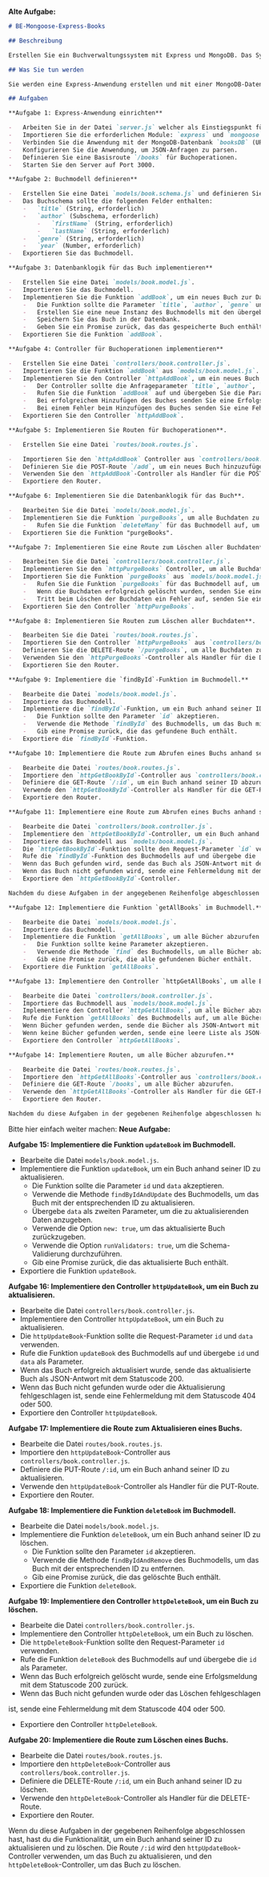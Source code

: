 **Alte Aufgabe:**

```markdown
# BE-Mongoose-Express-Books

## Beschreibung

Erstellen Sie ein Buchverwaltungssystem mit Express und MongoDB. Das System ermöglicht das Hinzufügen von Büchern sowie das Löschen aller Buchdaten.

## Was Sie tun werden

Sie werden eine Express-Anwendung erstellen und mit einer MongoDB-Datenbank verbinden. Anschließend implementieren Sie die Routen und Controller für das Hinzufügen von Büchern und das Löschen aller Buchdaten.

## Aufgaben

**Aufgabe 1: Express-Anwendung einrichten**

-   Arbeiten Sie in der Datei `server.js` welcher als Einstiegspunkt für die Anwendung fungiert.
-   Importieren Sie die erforderlichen Module: `express` und `mongoose`.
-   Verbinden Sie die Anwendung mit der MongoDB-Datenbank `booksDB` (URL: `mongodb://127.0.0.1:27017/booksDB`).
-   Konfigurieren Sie die Anwendung, um JSON-Anfragen zu parsen.
-   Definieren Sie eine Basisroute `/books` für Buchoperationen.
-   Starten Sie den Server auf Port 3000.

**Aufgabe 2: Buchmodell definieren**

-   Erstellen Sie eine Datei `models/book.schema.js` und definieren Sie das Schema für ein Buch.
-   Das Buchschema sollte die folgenden Felder enthalten:
    -   `title` (String, erforderlich)
    -   `author` (Subschema, erforderlich)
        -   `firstName` (String, erforderlich)
        -   `lastName` (String, erforderlich)
    -   `genre` (String, erforderlich)
    -   `year` (Number, erforderlich)
-   Exportieren Sie das Buchmodell.

**Aufgabe 3: Datenbanklogik für das Buch implementieren**

-   Erstellen Sie eine Datei `models/book.model.js`.
-   Importieren Sie das Buchmodell.
-   Implementieren Sie die Funktion `addBook`, um ein neues Buch zur Datenbank hinzuzufügen.
    -   Die Funktion sollte die Parameter `title`, `author`, `genre` und `year` akzeptieren.
    -   Erstellen Sie eine neue Instanz des Buchmodells mit den übergebenen Werten.
    -   Speichern Sie das Buch in der Datenbank.
    -   Geben Sie ein Promise zurück, das das gespeicherte Buch enthält.
-   Exportieren Sie die Funktion `addBook`.

**Aufgabe 4: Controller für Buchoperationen implementieren**

-   Erstellen Sie eine Datei `controllers/book.controller.js`.
-   Importieren Sie die Funktion `addBook` aus `models/book.model.js`.
-   Implementieren Sie den Controller `httpAddBook`, um ein neues Buch hinzuzufügen.
    -   Der Controller sollte die Anfrageparameter `title`, `author`, `genre` und `year` verwenden.
    -   Rufen Sie die Funktion `addBook` auf und übergeben Sie die Parameterwerte.
    -   Bei erfolgreichem Hinzufügen des Buches senden Sie eine Erfolgsmeldung mit dem Statuscode 201 zurück.
    -   Bei einem Fehler beim Hinzufügen des Buches senden Sie eine Fehlermeldung mit dem Statuscode 500 zurück.
-   Exportieren Sie den Controller `httpAddBook`.

**Aufgabe 5: Implementieren Sie Routen für Buchoperationen**.

-   Erstellen Sie eine Datei `routes/book.routes.js`.

-   Importieren Sie den `httpAddBook` Controller aus `controllers/book.controller.js`.
-   Definieren Sie die POST-Route `/add`, um ein neues Buch hinzuzufügen.
-   Verwenden Sie den `httpAddBook`-Controller als Handler für die POST-Route.
-   Exportiere den Router.

**Aufgabe 6: Implementieren Sie die Datenbanklogik für das Buch**.

-   Bearbeiten Sie die Datei `models/book.model.js`.
-   Implementieren Sie die Funktion `purgeBooks`, um alle Buchdaten zu löschen.
    -   Rufen Sie die Funktion `deleteMany` für das Buchmodell auf, um alle Bücher zu löschen.
-   Exportieren Sie die Funktion "purgeBooks".

**Aufgabe 7: Implementieren Sie eine Route zum Löschen aller Buchdaten**.

-   Bearbeiten Sie die Datei `controllers/book.controller.js`.
-   Implementieren Sie den `httpPurgeBooks` Controller, um alle Buchdaten zu löschen.
-   Importieren Sie die Funktion `purgeBooks` aus `models/book.model.js`.
    -   Rufen Sie die Funktion `purgeBooks` für das Buchmodell auf, um alle Bücher zu löschen.
    -   Wenn die Buchdaten erfolgreich gelöscht wurden, senden Sie eine Erfolgsmeldung mit Statuscode 200 zurück.
    -   Tritt beim Löschen der Buchdaten ein Fehler auf, senden Sie eine Fehlermeldung mit dem Statuscode 500 zurück.
-   Exportieren Sie den Controller `httpPurgeBooks`.

**Aufgabe 8: Implementieren Sie Routen zum Löschen aller Buchdaten**.

-   Bearbeiten Sie die Datei `routes/book.routes.js`.
-   Importieren Sie den Controller `httpPurgeBooks` aus `controllers/book.controller.js`.
-   Definieren Sie die DELETE-Route `/purgeBooks`, um alle Buchdaten zu löschen.
-   Verwenden Sie den `httpPurgeBooks`-Controller als Handler für die DELETE-Route.
-   Exportieren Sie den Router.

**Aufgabe 9: Implementiere die `findById`-Funktion im Buchmodell.**

-   Bearbeite die Datei `models/book.model.js`.
-   Importiere das Buchmodell.
-   Implementiere die `findById`-Funktion, um ein Buch anhand seiner ID abzurufen.
    -   Die Funktion sollte den Parameter `id` akzeptieren.
    -   Verwende die Methode `findById` des Buchmodells, um das Buch mit der entsprechenden ID zu finden.
    -   Gib eine Promise zurück, die das gefundene Buch enthält.
-   Exportiere die `findById`-Funktion.

**Aufgabe 10: Implementiere die Route zum Abrufen eines Buchs anhand seiner ID.**

-   Bearbeite die Datei `routes/book.routes.js`.
-   Importiere den `httpGetBookById`-Controller aus `controllers/book.controller.js`.
-   Definiere die GET-Route `/:id`, um ein Buch anhand seiner ID abzurufen.
-   Verwende den `httpGetBookById`-Controller als Handler für die GET-Route.
-   Exportiere den Router.

**Aufgabe 11: Implementiere eine Route zum Abrufen eines Buchs anhand seiner ID.**

-   Bearbeite die Datei `controllers/book.controller.js`.
-   Implementiere den `httpGetBookById`-Controller, um ein Buch anhand seiner ID abzurufen.
-   Importiere das Buchmodell aus `models/book.model.js`.
-   Die `httpGetBookById`-Funktion sollte den Request-Parameter `id` verwenden.
-   Rufe die `findById`-Funktion des Buchmodells auf und übergebe die `id` als Parameter.
-   Wenn das Buch gefunden wird, sende das Buch als JSON-Antwort mit dem Statuscode 200.
-   Wenn das Buch nicht gefunden wird, sende eine Fehlermeldung mit dem Statuscode 404.
-   Exportiere den `httpGetBookById`-Controller.

Nachdem du diese Aufgaben in der angegebenen Reihenfolge abgeschlossen hast, kannst du die `findById`-Funktion verwenden, um ein Buch anhand seiner ID abzurufen. Die Funktion wird in der Route `/books/:id` verwendet.

**Aufgabe 12: Implementiere die Funktion `getAllBooks` im Buchmodell.**

-   Bearbeite die Datei `models/book.model.js`.
-   Importiere das Buchmodell.
-   Implementiere die Funktion `getAllBooks`, um alle Bücher abzurufen.
    -   Die Funktion sollte keine Parameter akzeptieren.
    -   Verwende die Methode `find` des Buchmodells, um alle Bücher abzurufen.
    -   Gib eine Promise zurück, die alle gefundenen Bücher enthält.
-   Exportiere die Funktion `getAllBooks`.

**Aufgabe 13: Implementiere den Controller `httpGetAllBooks`, um alle Bücher abzurufen.**

-   Bearbeite die Datei `controllers/book.controller.js`.
-   Importiere das Buchmodell aus `models/book.model.js`.
-   Implementiere den Controller `httpGetAllBooks`, um alle Bücher abzurufen.
-   Rufe die Funktion `getAllBooks` des Buchmodells auf, um alle Bücher abzurufen.
-   Wenn Bücher gefunden werden, sende die Bücher als JSON-Antwort mit dem Statuscode 200.
-   Wenn keine Bücher gefunden werden, sende eine leere Liste als JSON-Antwort mit dem Statuscode 200.
-   Exportiere den Controller `httpGetAllBooks`.

**Aufgabe 14: Implementiere Routen, um alle Bücher abzurufen.**

-   Bearbeite die Datei `routes/book.routes.js`.
-   Importiere den `httpGetAllBooks`-Controller aus `controllers/book.controller.js`.
-   Definiere die GET-Route `/books`, um alle Bücher abzurufen.
-   Verwende den `httpGetAllBooks`-Controller als Handler für die GET-Route.
-   Exportiere den Router.

Nachdem du diese Aufgaben in der gegebenen Reihenfolge abgeschlossen hast, hast du die Funktionalität, um alle Bücher mit der Route `/books` abzurufen. Der `httpGetAllBooks`-Controller wird diese Route behandeln und alle Bücher als JSON-Antwort zurückgeben.
```

Bitte hier einfach weiter machen:
**Neue Aufgabe:**

**Aufgabe 15: Implementiere die Funktion `updateBook` im Buchmodell.**

-   Bearbeite die Datei `models/book.model.js`.
-   Implementiere die Funktion `updateBook`, um ein Buch anhand seiner ID zu aktualisieren.
    -   Die Funktion sollte die Parameter `id` und `data` akzeptieren.
    -   Verwende die Methode `findByIdAndUpdate` des Buchmodells, um das Buch mit der entsprechenden ID zu aktualisieren.
    -   Übergebe `data` als zweiten Parameter, um die zu aktualisierenden Daten anzugeben.
    -   Verwende die Option `new: true`, um das aktualisierte Buch zurückzugeben.
    -   Verwende die Option `runValidators: true`, um die Schema-Validierung durchzuführen.
    -   Gib eine Promise zurück, die das aktualisierte Buch enthält.
-   Exportiere die Funktion `updateBook`.

**Aufgabe 16: Implementiere den Controller `httpUpdateBook`, um ein Buch zu aktualisieren.**

-   Bearbeite die Datei `controllers/book.controller.js`.
-   Implementiere den Controller `httpUpdateBook`, um ein Buch zu aktualisieren.
-   Die `httpUpdateBook`-Funktion sollte die Request-Parameter `id` und `data` verwenden.
-   Rufe die Funktion `updateBook` des Buchmodells auf und übergebe `id` und `data` als Parameter.
-   Wenn das Buch erfolgreich aktualisiert wurde, sende das aktualisierte Buch als JSON-Antwort mit dem Statuscode 200.
-   Wenn das Buch nicht gefunden wurde oder die Aktualisierung fehlgeschlagen ist, sende eine Fehlermeldung mit dem Statuscode 404 oder 500.
-   Exportiere den Controller `httpUpdateBook`.

**Aufgabe 17: Implementiere die Route zum Aktualisieren eines Buchs.**

-   Bearbeite die Datei `routes/book.routes.js`.
-   Importiere den `httpUpdateBook`-Controller aus `controllers/book.controller.js`.
-   Definiere die PUT-Route `/:id`, um ein Buch anhand seiner ID zu aktualisieren.
-   Verwende den `httpUpdateBook`-Controller als Handler für die PUT-Route.
-   Exportiere den Router.

**Aufgabe 18: Implementiere die Funktion `deleteBook` im Buchmodell.**

-   Bearbeite die Datei `models/book.model.js`.
-   Implementiere die Funktion `deleteBook`, um ein Buch anhand seiner ID zu löschen.
    -   Die Funktion sollte den Parameter `id` akzeptieren.
    -   Verwende die Methode `findByIdAndRemove` des Buchmodells, um das Buch mit der entsprechenden ID zu entfernen.
    -   Gib eine Promise zurück, die das gelöschte Buch enthält.
-   Exportiere die Funktion `deleteBook`.

**Aufgabe 19: Implementiere den Controller `httpDeleteBook`, um ein Buch zu löschen.**

-   Bearbeite die Datei `controllers/book.controller.js`.
-   Implementiere den Controller `httpDeleteBook`, um ein Buch zu löschen.
-   Die `httpDeleteBook`-Funktion sollte den Request-Parameter `id` verwenden.
-   Rufe die Funktion `deleteBook` des Buchmodells auf und übergebe die `id` als Parameter.
-   Wenn das Buch erfolgreich gelöscht wurde, sende eine Erfolgsmeldung mit dem Statuscode 200 zurück.
-   Wenn das Buch nicht gefunden wurde oder das Löschen fehlgeschlagen

ist, sende eine Fehlermeldung mit dem Statuscode 404 oder 500.

-   Exportiere den Controller `httpDeleteBook`.

**Aufgabe 20: Implementiere die Route zum Löschen eines Buchs.**

-   Bearbeite die Datei `routes/book.routes.js`.
-   Importiere den `httpDeleteBook`-Controller aus `controllers/book.controller.js`.
-   Definiere die DELETE-Route `/:id`, um ein Buch anhand seiner ID zu löschen.
-   Verwende den `httpDeleteBook`-Controller als Handler für die DELETE-Route.
-   Exportiere den Router.

Wenn du diese Aufgaben in der gegebenen Reihenfolge abgeschlossen hast, hast du die Funktionalität, um ein Buch anhand seiner ID zu aktualisieren und zu löschen. Die Route `/:id` wird den `httpUpdateBook`-Controller verwenden, um das Buch zu aktualisieren, und den `httpDeleteBook`-Controller, um das Buch zu löschen.
